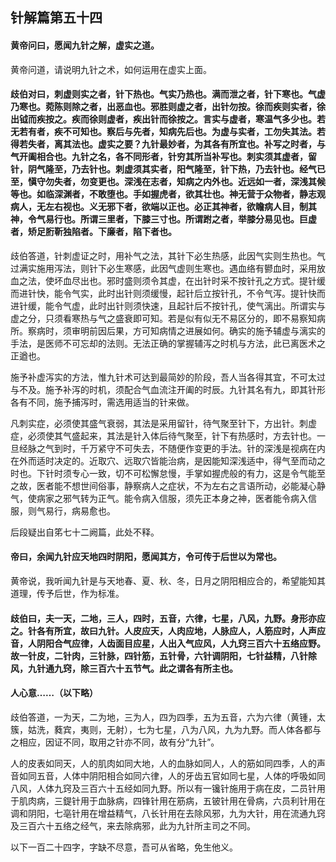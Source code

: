 ## 针解篇第五十四

#### 黄帝问曰，愿闻九针之解，虚实之道。

黄帝问道，请说明九针之术，如何运用在虚实上面。

#### 歧伯对曰，刺虚则实之者，针下热也。气实乃热也。满而泄之者，针下寒也。气虚乃寒也。菀陈则除之者，出恶血也。邪胜则虚之者，出针勿按。徐而疾则实者，徐出钺而疾按之。疾而徐则虚者，疾出针而徐按之。言实与虚者，寒温气多少也。若无若有者，疾不可知也。察后与先者，知病先后也。为虚与实者，工勿失其法。若得若失者，离其法也。虚实之要？九针最妙者，为其各有所宜也。补写之时者，与气开阖相合也。九针之名，各不同形者，针穷其所当补写也。刺实须其虚者，留针，阴气隆至，乃去针也。刺虚须其实者，阳气隆至，针下热，乃去针也。经气已至，愼守勿失者，勿变更也。深浅在志者，知病之内外也。近远如一者，深浅其候等也。如临深渊者，不敢堕也。手如握虎者，欲其壮也。神无营于众物者，静志观病人，无左右视也。义无邪下者，欲端以正也。必正其神者，欲瞻病人目，制其神，令气易行也。所谓三里者，下膝三寸也。所谓跗之者，举膝分易见也。巨虚者，矫足胻靳独陷者。下廉者，陷下者也。

歧伯答道，针刺虚证之时，用补气之法，其针下必生热感，此因气实则生热也。气过满实施用泻法，则针下必生寒感，此因气虚则生寒也。遇血络有鬰血时，采用放血之法，使坏血尽出也。邪时盛则须令其虚，在出针时采不按针孔之方式。提针缓而进针快，能令气实，此时出针则须缓慢，起针后立按针孔，不令气泻。提针快而进针缓，能令气虚，此时出针则须快速，且起针后不按针孔，使气漓出。所谓实与虚之分，只须看寒热与气之盛衰即可知。若是似有似无不易区分的，即不易察知病所。察病时，须审明前因后果，方可知病情之进展如何。确实的施予辅虚与漓实的手法，是医师不可忘却的法则。无法正确的掌握辅泻之时机与方法，此已离医术之正遒也。

施予补虚泻实的方法，惟九针术可达到最简妙的阶段，吾人当各得其宜，不可太过与不及。施予补泻的时机，须配合气血流注开阖的时辰。九针其名有九，即其针形各有不同，施予捕泻时，需选用适当的针来做。

凡刺实症，必须使其盛气衰弱，其法是采用留针，待气聚至针下，方出针。刺虚症，必须使其气盛起来，其法是针入体后待气聚至，针下有热感时，方去针也。一旦经脉之气到时，千万紧守不可失去，不随便作变更的手法。针的深浅是视病在内在外而适时决定的。近取穴、远取穴皆能治病，是因能知深浅适中，得气至而动之时也。下针时须专心一致，切不可松懈怠慢，手掌如握虎般的有力，这是令气能至之故，医者能不想世间俗事，静察病人之症状，不为左右之言语所动，必能凝心静气，使病家之邪气转为正气。能令病入信服，须先正本身之神，医者能令病入信服，则气易行，病易愈也。

后段疑出自笫七十二阙篇，此处不释。

#### 帝曰，余闻九针应天地四时阴阳，愿闻其方，令可传于后世以为常也。

黄帝说，我听闻九针是与天地春、夏、秋、冬，日月之阴阳相应合的，希望能知其道理，传予后世，作为标准。

#### 歧伯曰，夫一天，二地，三人，四时，五音，六律，七星，八风，九野。身形亦应之。针各有所宜，故曰九针。人皮应天，人肉应地，人脉应人，人筋应时，人声应音，人阴阳合气应律，人齿面目应星，人出入气应风，人九窍三百六十五络应野。故一针皮，二针肉，三针脉，四针筋，五针骨，六针调阴阳，七针益精，八针除风，九针通九窍，除三百六十五节气。此之谓各有所主也。

#### 人心意……（以下略）

歧伯答道，一为天，二为地，三为人，四为四季，五为五音，六为六律（黄锺，太簇，姑洗，蕤宾，夷则，无射），七为七星，八为八风，九为九野。而人体各都与之相应，因证不同，取用之针亦不同，故有分“九针”。

人的皮表如同天，人的肌肉如同大地，人的血脉如同人，人的筋如同四季，人的声音如同五音，人体中阴阳相合如同六律，人的牙齿五官如同七星，人体的呼吸如同八风，人体九窍及三百六十五经如同九野。所以有一镵针施用于病在皮，二员针用于肌肉病，三鍉针用于血脉病，四锋针用在筋病，五铍针用在骨病，六员利针用在调和阴阳，七亳针用在增益精气，八长针用在去除风邪，九为大针，用在流通九窍及三百六十五络之经气，来去除病邪，此为九针所主司之不同。

以下一百二十四字，字缺不尽意，吾可从省略，免生他义。